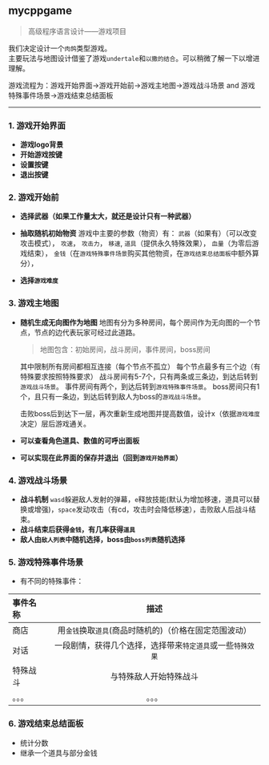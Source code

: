 ## mycppgame
>高级程序语言设计——游戏项目  

我们决定设计一个`肉鸽`类型游戏。  
主要玩法与地图设计借鉴了游戏`undertale`和`以撒的结合`。可以稍微了解一下以增进理解。

游戏流程为：游戏开始界面->游戏开始前->游戏主地图->游戏战斗场景 and 游戏特殊事件场景->游戏结束总结面板

 ***
### 1. 游戏开始界面

* **游戏logo背景**
* **开始游戏按键**
* **设置按键**
* **退出按键**

### 2. 游戏开始前

* **选择武器（如果工作量太大，就还是设计只有一种武器）**
* **抽取随机初始物资**
游戏中主要的参数（物资）有：
`武器`（如果有）（可以改变攻击模式），
`攻速`，
`攻击力`，
`移速`,
`道具`（提供永久特殊效果），
`血量`（为零后游戏结束），
`金钱`（在`游戏特殊事件场景`购买其他物资，在`游戏结束总结面板`中额外算分），

* **选择`游戏难度`**
  
### 3. 游戏主地图

* **随机生成无向图作为地图**
  地图有分为多种房间，每个房间作为无向图的一个节点，节点的边代表玩家可经过此道路。
   >地图包含：初始房间，战斗房间，事件房间，boss房间  

  其中限制所有房间都相互连接（每个节点不孤立）
  每个节点最多有三个边（有特殊要求按照特殊要求）
  战斗房间有5-7个，只有两条或三条边，到达后转到`游戏战斗场景`。
  事件房间有两个，到达后转到`游戏特殊事件场景`。
  boss房间只有1个，且只有一条边，到达后转到敌人为boss的`游戏战斗场景`。

  击败boss后到达下一层，再次重新生成地图并提高数值，设计x（依据`游戏难度`决定）层后游戏通关。
* **可以查看角色道具、数值的可呼出面板**
* **可以实现在此界面的保存并退出（回到`游戏开始界面`）**
  
### 4. 游戏战斗场景
* **战斗机制**
  `wasd`躲避敌人发射的弹幕，`e`释放技能(默认为增加移速，道具可以替换或增强)，`space`发动攻击（有cd，攻击时会降低移速），击败敌人后战斗结束。
* **战斗结束后获得`金钱`，有几率获得`道具`**
* **敌人由`敌人列表`中随机选择，boss由`boss列表`随机选择**
### 5. 游戏特殊事件场景
* 有不同的特殊事件：
  
 | 事件名称 | 描述 | 
| :----- | :------: | 
| 商店 |  用`金钱`换取`道具`(商品时随机的)（价格在固定范围波动）   |  
| 对话  |  一段剧情，获得几个选择，选择带来`特定道具`或一些`特殊效果`   |  
| 特殊战斗  |  与特殊敌人开始特殊战斗   | 
| 。。。  |  。。。   | 
### 6. 游戏结束总结面板
* 统计分数
* 继承一个道具与部分金钱